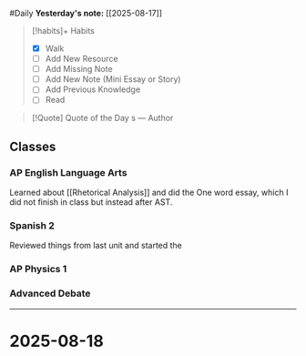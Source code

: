 #Daily
**Yesterday's note:** [[2025-08-17]]

> [!habits]+ Habits 
>- [x] Walk 
>- [ ] Add New Resource
> - [ ] Add Missing Note
> - [ ] Add New Note (Mini Essay or Story)
> - [ ] Add Previous Knowledge  
> - [ ] Read

> [!Quote]  Quote of the Day
> s
> — Author

## Classes 

### AP English Language Arts 
Learned about [[Rhetorical Analysis]] and did the One word essay, which I did not finish in class but instead after AST. 
### Spanish 2 
Reviewed things from last unit and started the 
### AP Physics 1 

### Advanced Debate 


<hr>

# 2025-08-18


